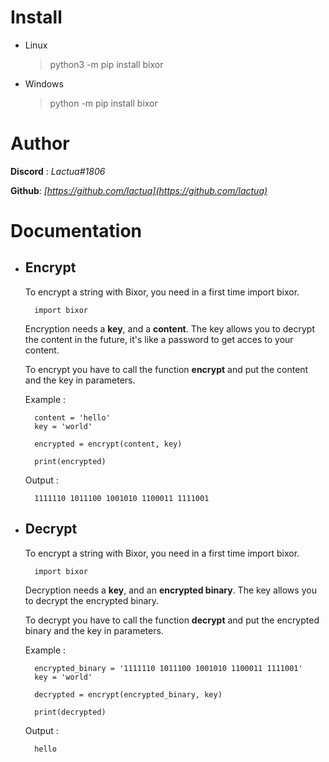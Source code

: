 # Install
* Linux
    > python3 -m pip install bixor
* Windows
    > python -m pip install bixor

# Author

**Discord** : *Lactua#1806*

**Github**: *[https://github.com/lactua](https://github.com/lactua)*

# Documentation
    
* ## Encrypt
    
    To encrypt a string with Bixor, you need in a first time import bixor.
        
        import bixor
    
    Encryption needs a **key**, and a **content**. The key allows you to decrypt the content in the future, it's like a password to get acces to your content.

    To encrypt you have to call the function **encrypt** and put the content and the key in parameters.

    Example :
        
        content = 'hello'
        key = 'world'

        encrypted = encrypt(content, key)

        print(encrypted)
    
    Output :

        1111110 1011100 1001010 1100011 1111001

* ## Decrypt
    To encrypt a string with Bixor, you need in a first time import bixor.
    
        import bixor
    
    Decryption needs a **key**, and an **encrypted binary**. The key allows you to decrypt the encrypted binary.

    To decrypt you have to call the function **decrypt** and put the encrypted binary and the key in parameters.

    Example :
        
        encrypted_binary = '1111110 1011100 1001010 1100011 1111001'
        key = 'world'

        decrypted = encrypt(encrypted_binary, key)

        print(decrypted)
    
    Output :

        hello
    